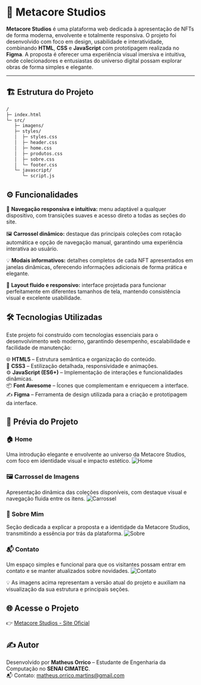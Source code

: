 # 🧬 Metacore Studios

**Metacore Studios** é uma plataforma web dedicada à apresentação de NFTs de forma moderna, envolvente e totalmente responsiva. O projeto foi desenvolvido com foco em design, usabilidade e interatividade, combinando **HTML**, **CSS** e **JavaScript** com prototipagem realizada no **Figma**. A proposta é oferecer uma experiência visual imersiva e intuitiva, onde colecionadores e entusiastas do universo digital possam explorar obras de forma simples e elegante.

---

## 🏗️ Estrutura do Projeto

```bash
/
├─ index.html                 
└─ src/
   ├─ imagens/               
   ├─ styles/                
   │  ├─ styles.css
   │  ├─ header.css
   │  ├─ home.css
   │  ├─ produtos.css
   │  ├─ sobre.css
   │  └─ footer.css
   └─ javascript/
      └─ script.js          
```



## ⚙️ Funcionalidades

📱 **Navegação responsiva e intuitiva:** menu adaptável a qualquer dispositivo, com transições suaves e acesso direto a todas as seções do site.  

🖼️ **Carrossel dinâmico:** destaque das principais coleções com rotação automática e opção de navegação manual, garantindo uma experiência interativa ao usuário.  

💡 **Modais informativos:** detalhes completos de cada NFT apresentados em janelas dinâmicas, oferecendo informações adicionais de forma prática e elegante.  

📂 **Layout fluido e responsivo:** interface projetada para funcionar perfeitamente em diferentes tamanhos de tela, mantendo consistência visual e excelente usabilidade.



## 🛠️ Tecnologias Utilizadas

Este projeto foi construído com tecnologias essenciais para o desenvolvimento web moderno, garantindo desempenho, escalabilidade e facilidade de manutenção:

🌐 **HTML5** – Estrutura semântica e organização do conteúdo.  
🎨 **CSS3** – Estilização detalhada, responsividade e animações.  
⚙️ **JavaScript (ES6+)** – Implementação de interações e funcionalidades dinâmicas.  
📦 **Font Awesome** – Ícones que complementam e enriquecem a interface.  
✍️ **Figma** – Ferramenta de design utilizada para a criação e prototipagem da interface.  



## 📸 Prévia do Projeto

### 🏠 Home  
Uma introdução elegante e envolvente ao universo da Metacore Studios, com foco em identidade visual e impacto estético.
![Home](./home.png)

### 🖼️ Carrossel de Imagens  
Apresentação dinâmica das coleções disponíveis, com destaque visual e navegação fluida entre os itens.
![Carrossel](./carrossel.png)

### 🧬 Sobre Mim
Seção dedicada a explicar a proposta e a identidade da Metacore Studios, transmitindo a essência por trás da plataforma.
![Sobre](./sobre.png)

### 📬 Contato   
Um espaço simples e funcional para que os visitantes possam entrar em contato e se manter atualizados sobre novidades.
![Contato](./contato.png)

💡 As imagens acima representam a versão atual do projeto e auxiliam na visualização da sua estrutura e principais seções.



## 🌐 Acesse o Projeto

👉 [Metacore Studios - Site Oficial](https://metacore-studios.vercel.app/)



## ✍️ Autor

Desenvolvido por **Matheus Orrico** – Estudante de Engenharia da Computação no **SENAI CIMATEC**.  
📬 Contato: [matheus.orrico.martins@gmail.com](mailto:matheus.orrico.martins@gmail.com)


